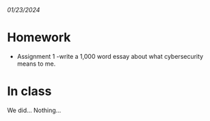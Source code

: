 *01/23/2024*

# Homework
* Assignment 1 -write a 1,000 word essay about what cybersecurity means to me. 

# In class
We did... Nothing... 
